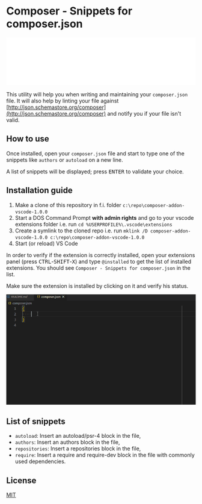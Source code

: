 # Composer - Snippets for composer.json

![Banner](./banner.svg)

This utility will help you when writing and maintaining your `composer.json` file. It will also help by linting your file against [http://json.schemastore.org/composer](http://json.schemastore.org/composer) and notify you if your file isn't valid.

## How to use

Once installed, open your `composer.json` file and start to type one of the snippets like `authors` or `autoload` on a new line.

A list of snippets will be displayed; press <kbd>ENTER</kbd> to validate your choice.

## Installation guide

1. Make a clone of this repository in f.i. folder `c:\repo\composer-addon-vscode-1.0.0`
2. Start a DOS Command Prompt **with admin rights** and go to your vscode extensions folder i.e. run `cd %USERPROFILE%\.vscode\extensions`
3. Create a symlink to the cloned repo i.e. run `mklink /D composer-addon-vscode-1.0.0 c:\repo\composer-addon-vscode-1.0.0`
4. Start (or reload) VS Code

In order to verify if the extension is correctly installed, open your extensions panel (press <kbd>CTRL</kbd>-<kbd>SHIFT</kbd>-<kbd>X</kbd>) and type `@installed` to get the list of installed extensions. You should see `Composer - Snippets for composer.json` in the list.

Make sure the extension is installed by clicking on it and verify his status.

![Demo](./composer.gif)
## List of snippets

* `autoload`: Insert an autoload/psr-4 block in the file,
* `authors`: Insert an authors block in the file,
* `repositories`: Insert a repositories block in the file,
* `require`: Insert a require and require-dev block in the file with commonly used dependencies.
## License

[MIT](LICENSE)
